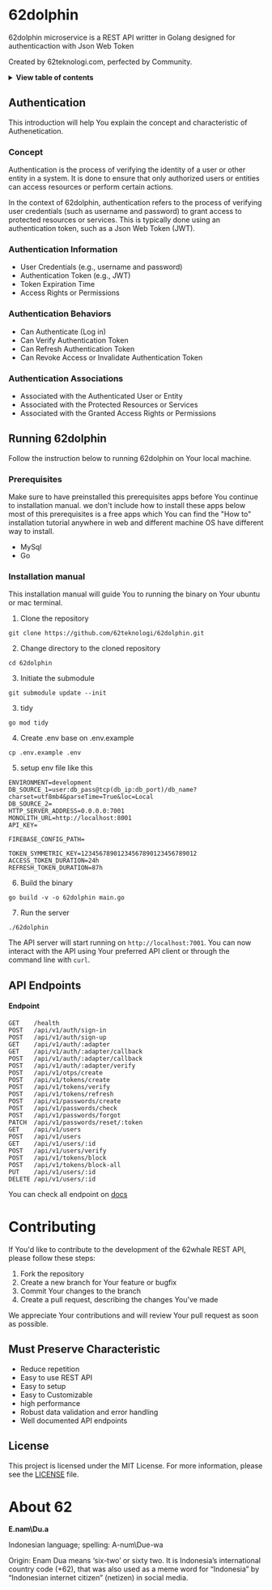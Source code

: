 # 62dolphin
  62dolphin microservice is a REST API writter in Golang designed for authenticaction with Json Web Token

  Created by 62teknologi.com, perfected by Community.

<details>
<summary><b>View table of contents</b></summary>

- [authentication](#authenticaction)
  - [concept](#concept)
    - [Authentication Information](#authentication-information)
    - [Authentication Behaviours](#authentication-ehaviors)
    - [Authentication Associations](#authentication-associations)
  - [Running 62dolphin](#running-62dolphin)
    - [Prerequisites](#prerequisites)
    - [Installation manual](#installation-manual)
  - [API Endpoints](#api-endpoints)
-[contributing](#contributing)
  - [Must Preserve Characteristic](#must-preserve-characteristic)
  - [License](#license)
- [About](#about-62)
</details>

## Authentication
This introduction will help You explain the concept and characteristic of Authenetication.

### Concept
Authentication is the process of verifying the identity of a user or other entity in a system. It is done to ensure that only authorized users or entities can access resources or perform certain actions.

In the context of 62dolphin, authentication refers to the process of verifying user credentials (such as username and password) to grant access to protected resources or services. This is typically done using an authentication token, such as a Json Web Token (JWT).

### Authentication Information
- User Credentials (e.g., username and password)
- Authentication Token (e.g., JWT)
- Token Expiration Time
- Access Rights or Permissions

### Authentication Behaviors
- Can Authenticate (Log in)
- Can Verify Authentication Token
- Can Refresh Authentication Token
- Can Revoke Access or Invalidate Authentication Token

### Authentication Associations
- Associated with the Authenticated User or Entity
- Associated with the Protected Resources or Services
- Associated with the Granted Access Rights or Permissions



## Running 62dolphin

Follow the instruction below to running 62dolphin on Your local machine.

### Prerequisites
Make sure to have preinstalled this prerequisites apps before You continue to installation manual. we don't include how to install these apps below most of this prerequisites is a free apps which You can find the "How to" installation tutorial anywhere in web and different machine OS have different way to install.
- MySql
- Go

### Installation manual
This installation manual will guide You to running the binary on Your ubuntu or mac terminal.

1. Clone the repository
```
git clone https://github.com/62teknologi/62dolphin.git
```

2. Change directory to the cloned repository
```
cd 62dolphin
```

3. Initiate the submodule
```
git submodule update --init
```

3. tidy
```
go mod tidy
```

4. Create .env base on .env.example
```
cp .env.example .env
```

5. setup env file like this
```
ENVIRONMENT=development
DB_SOURCE_1=user:db_pass@tcp(db_ip:db_port)/db_name?charset=utf8mb4&parseTime=True&loc=Local
DB_SOURCE_2=
HTTP_SERVER_ADDRESS=0.0.0.0:7001
MONOLITH_URL=http://localhost:8001
API_KEY=

FIREBASE_CONFIG_PATH=

TOKEN_SYMMETRIC_KEY=12345678901234567890123456789012
ACCESS_TOKEN_DURATION=24h
REFRESH_TOKEN_DURATION=87h
```

6. Build the binary
```
go build -v -o 62dolphin main.go
```

7. Run the server
```
./62dolphin
```

The API server will start running on `http://localhost:7001`. You can now interact with the API using Your preferred API client or through the command line with `curl`.

## API Endpoints

#### Endpoint
```
GET    /health                   
POST   /api/v1/auth/sign-in      
POST   /api/v1/auth/sign-up     
GET    /api/v1/auth/:adapter     
GET    /api/v1/auth/:adapter/callback 
POST   /api/v1/auth/:adapter/callback 
POST   /api/v1/auth/:adapter/verify 
POST   /api/v1/otps/create       
POST   /api/v1/tokens/create     
POST   /api/v1/tokens/verify     
POST   /api/v1/tokens/refresh    
POST   /api/v1/passwords/create  
POST   /api/v1/passwords/check   
POST   /api/v1/passwords/forgot  
PATCH  /api/v1/passwords/reset/:token 
GET    /api/v1/users             
POST   /api/v1/users             
GET    /api/v1/users/:id         
POST   /api/v1/users/verify      
POST   /api/v1/tokens/block      
POST   /api/v1/tokens/block-all  
PUT    /api/v1/users/:id         
DELETE /api/v1/users/:id         
```

You can check all endpoint on [docs](/docs/62Dolphin-microservice.postman_collection.json)

# Contributing

If You'd like to contribute to the development of the 62whale REST API, please follow these steps:

1. Fork the repository
2. Create a new branch for Your feature or bugfix
3. Commit Your changes to the branch
4. Create a pull request, describing the changes You've made

We appreciate Your contributions and will review Your pull request as soon as possible.

## Must Preserve Characteristic 
- Reduce repetition
- Easy to use REST API
- Easy to setup
- Easy to Customizable
- high performance
- Robust data validation and error handling
- Well documented API endpoints

## License

This project is licensed under the MIT License. For more information, please see the [LICENSE](./LICENSE) file.

# About 62
**E.nam\Du.a**

Indonesian language; spelling: A-num\Due-wa

Origin: Enam Dua means ‘six-two’ or sixty two. It is Indonesia’s international country code (+62), that was also used as a meme word for “Indonesia” by “Indonesian internet citizen” (netizen) in social media.